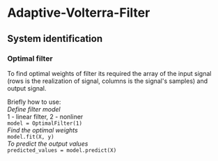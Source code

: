# Adaptive-Volterra-Filter
## System identification
### Optimal filter
To find optimal weights of filter its required the array of the input signal (rows is the realization of signal, columns is the signal's samples) and output signal.  

Briefly how to use:  
_Define filter model_  
1 - linear filter, 2 - nonliner  
`model = OptimalFilter(1)`  
_Find the optimal weights_  
`model.fit(X, y)`  
_To predict the output values_  
`predicted_values = model.predict(X)`
